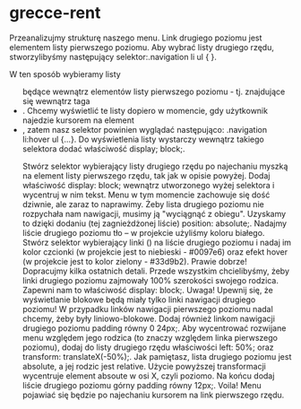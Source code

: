 # grecce-rent

Przeanalizujmy strukturę naszego menu. Link drugiego poziomu jest elementem listy pierwszego poziomu. Aby wybrać listy drugiego rzędu, stworzylibyśmy następujący selektor:.navigation li ul { }.

W ten sposób wybieramy listy <ul> będące wewnątrz elementów listy pierwszego poziomu - tj. znajdujące się wewnątrz taga <li>. Chcemy wyświetlić te listy dopiero w momencie, gdy użytkownik najedzie kursorem na element <li>, zatem nasz selektor powinien wyglądać następująco: .navigation li:hover ul {...}. Do wyświetlenia listy wystarczy wewnątrz takiego selektora dodać właściwość display; block;.

Stwórz selektor wybierający listy drugiego rzędu po najechaniu myszką na element listy pierwszego rzędu, tak jak w opisie powyżej.
Dodaj właściwość display: block; wewnątrz utworzonego wyżej selektora i wycentruj w nim tekst. Menu w tym momencie zachowuje się dość dziwnie, ale zaraz to naprawimy.
Żeby lista drugiego poziomu nie rozpychała nam nawigacji, musimy ją "wyciągnąć z obiegu". Uzyskamy to dzięki dodaniu (tej zagnieżdżonej liście) position: absolute;.
Nadajmy liście drugiego poziomu tło – w projekcie użyliśmy koloru białego.
Stwórz selektor wybierający linki (<a>) na liście drugiego poziomu i nadaj im kolor czcionki (w projekcie jest to niebieski - #0097e6) oraz efekt hover (w projekcie jest to kolor zielony - #33d9b2).
Prawie dobrze! Dopracujmy kilka ostatnich detali. Przede wszystkim chcielibyśmy, żeby linki drugiego poziomu zajmowały 100% szerokości swojego rodzica. Zapewni nam to właściwość display: block;. Uwaga! Upewnij się, że wyświetlanie blokowe będą miały tylko linki nawigacji drugiego poziomu! W przypadku linków nawigacji pierwszego poziomu nadal chcemy, żeby były liniowo-blokowe. Dodaj również linkom nawigacji drugiego poziomu padding równy 0 24px;.
Aby wycentrować rozwijane menu względem jego rodzica (to znaczy względem linka pierwszego poziomu), dodaj do listy drugiego rzędu właściwości left: 50%; oraz transform: translateX(-50%);. Jak pamiętasz, lista drugiego poziomu jest absolute, a jej rodzic jest relative. Użycie powyższej transformacji wycentruje element absoute w osi X, czyli poziomo. Na końcu dodaj liście drugiego poziomu górny padding równy 12px;.
Voila! Menu pojawiać się będzie po najechaniu kursorem na link pierwszego rzędu.
